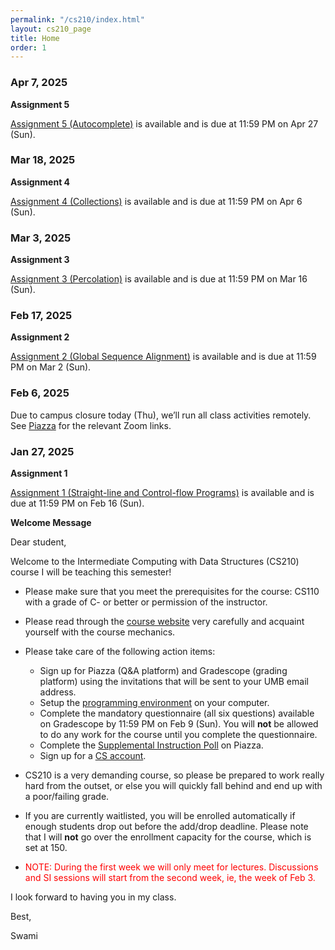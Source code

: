 ```yaml
---
permalink: "/cs210/index.html"
layout: cs210_page
title: Home
order: 1
---
```


### Apr 7, 2025 

**Assignment 5**

 [Assignment 5 (Autocomplete)](assignments.html) is available and is due at 11:59 PM on Apr 27 (Sun). 

### Mar 18, 2025 

**Assignment 4**

 [Assignment 4 (Collections)](assignments.html) is available and is due at 11:59 PM on Apr 6 (Sun). 

### Mar 3, 2025 

**Assignment 3**

 [Assignment 3 (Percolation)](assignments.html) is available and is due at 11:59 PM on Mar 16 (Sun). 

### Feb 17, 2025 

**Assignment 2**

 [Assignment 2 (Global Sequence Alignment)](assignments.html) is available and is due at 11:59 PM on Mar 2 (Sun). 

### Feb 6, 2025

Due to campus closure today (Thu), we’ll run all class activities remotely. See [Piazza](https://piazza.com/class/m5b4ctobifd5f7/post/22) for the relevant Zoom links. 

### Jan 27, 2025

**Assignment 1**

 [Assignment 1 (Straight-line and Control-flow
 Programs)](assignments.html) is available and is due at 11:59 PM on
 Feb 16 (Sun).
 
**Welcome Message**

Dear student,

Welcome to the Intermediate Computing with Data Structures (CS210) course I will be teaching this semester!

- Please make sure that you meet the prerequisites for the course: CS110 with a grade of C- or better or permission of the instructor.

- Please read through the [course website](/cs210/) very carefully and acquaint yourself with the course mechanics.

- Please take care of the following action items:
  - Sign up for Piazza (Q&A platform) and Gradescope (grading platform) using the invitations that will be sent to your UMB email address.
  - Setup the [programming environment](programming_environment.html) on your computer.
  - Complete the mandatory questionnaire (all six questions) available on Gradescope by 11:59 PM on Feb 9 (Sun). You will **not** be allowed to do any work for the course until you complete the questionnaire. 
  - Complete the [Supplemental Instruction Poll](https://piazza.com/class/lz5ix36mfowrh/post/6) on Piazza.
  - Sign up for a [CS account](course_info.html#cs_account).

- CS210 is a very demanding course, so please be prepared to work really hard from the outset, or else you will quickly fall behind and end up with a poor/failing grade.

- If you are currently waitlisted, you will be enrolled automatically if enough students drop out before the add/drop deadline. Please note that I will **not** go over the enrollment capacity for the course, which is set at 150.

- <font color="red">NOTE: During the first week we will only meet for
  lectures. Discussions and SI sessions will start from the second
  week, ie, the week of Feb 3.</font>

I look forward to having you in my class.

Best,

Swami
